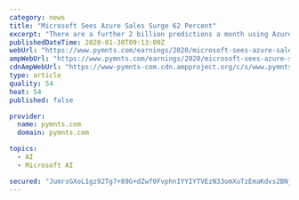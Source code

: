 ```yaml
---
category: news
title: "Microsoft Sees Azure Sales Surge 62 Percent"
excerpt: "There are a further 2 billion predictions a month using Azure machine learning and 3,500 new conversational agents bots created each week with Azure Bot Service. Exclusive PYMNTS Study ..."
publishedDateTime: 2020-01-30T09:13:00Z
webUrl: "https://www.pymnts.com/earnings/2020/microsoft-sees-azure-sales-surge-62-percent/"
ampWebUrl: "https://www.pymnts.com/earnings/2020/microsoft-sees-azure-sales-surge-62-percent/amp/"
cdnAmpWebUrl: "https://www-pymnts-com.cdn.ampproject.org/c/s/www.pymnts.com/earnings/2020/microsoft-sees-azure-sales-surge-62-percent/amp/"
type: article
quality: 54
heat: 54
published: false

provider:
  name: pymnts.com
  domain: pymnts.com

topics:
  - AI
  - Microsoft AI

secured: "JumrsGXoL1gz92Tg7+89G+dZwf0FvphnIYYIYTVEzN33omXuTzEmaKdvs2BNjljmZNMcLFLvqOGSS1uHQuLxszGeGtpzZCx04cQsJIUFsesLtXzZDTTYvTKAU4DqIByiO/h8/JZLXzQHXZ3b7gXp1OggdL3nfjT+QAnwdmzs/WDHSJqOCLj+bf9KCeqgBHCQVneljKdXdyAlEopxTEAJGGTDI4PCp66RZz9o13hTjFlNfyqI9UcVi7WgBpJRhwUa9r98yozsHAIjZthyz/Hdjs9abJqQRYYbAVRON7CWzghDdPTK/PgNwS7leaBu0mQZ;AAwTud9TlJ36y4mKgvnLSg=="
---
```


